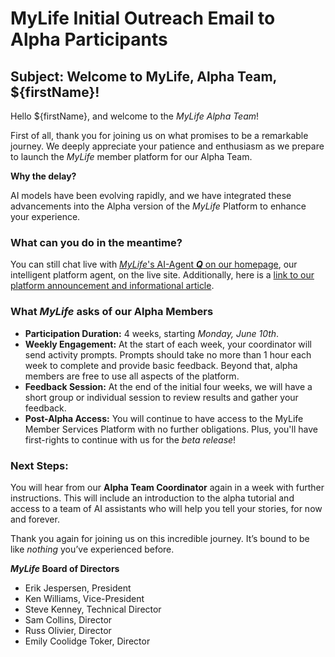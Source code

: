 # MyLife Initial Outreach Email to Alpha Participants

## Subject: Welcome to MyLife, Alpha Team, ${firstName}!

Hello ${firstName}, and welcome to the _MyLife Alpha Team_!

First of all, thank you for joining us on what promises to be a remarkable journey. We deeply appreciate your patience and enthusiasm as we prepare to launch the _MyLife_ member platform for our Alpha Team.

**Why the delay?**

AI models have been evolving rapidly, and we have integrated these advancements into the Alpha version of the _MyLife_ Platform to enhance your experience.

### What can you do in the meantime?

You can still chat live with [_MyLife_'s AI-Agent **_Q_** on our homepage](https://humanremebranceproject.org), our intelligent platform agent, on the live site. Additionally, here is a [link to our platform announcement and informational article](https://ewbj.medium.com/mylife-we-save-your-life-480a80956a24).

### What _MyLife_ asks of our Alpha Members

- **Participation Duration:** 4 weeks, starting _Monday, June 10th_.
- **Weekly Engagement:** At the start of each week, your coordinator will send activity prompts. Prompts should take no more than 1 hour each week to complete and provide basic feedback. Beyond that, alpha members are free to use all aspects of the platform.
- **Feedback Session:** At the end of the initial four weeks, we will have a short group or individual session to review results and gather your feedback.
- **Post-Alpha Access:** You will continue to have access to the MyLife Member Services Platform with no further obligations. Plus, you'll have first-rights to continue with us for the _beta release_!

### Next Steps:

You will hear from our **Alpha Team Coordinator** again in a week with further instructions. This will include an introduction to the alpha tutorial and access to a team of AI assistants who will help you tell your stories, for now and forever.

Thank you again for joining us on this incredible journey. It’s bound to be like _nothing_ you’ve experienced before.

**_MyLife_ Board of Directors**

- Erik Jespersen, President
- Ken Williams, Vice-President
- Steve Kenney, Technical Director
- Sam Collins, Director
- Russ Olivier, Director
- Emily Coolidge Toker, Director
